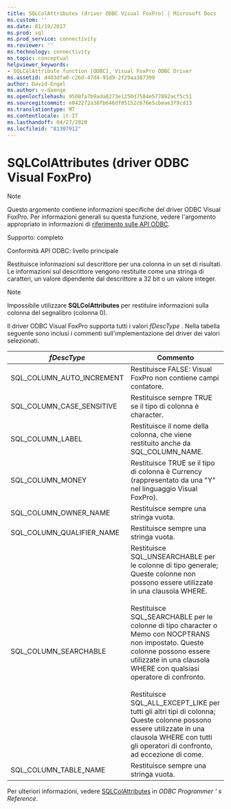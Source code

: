 ```yaml
---
title: SQLColAttributes (driver ODBC Visual FoxPro) | Microsoft Docs
ms.custom: ''
ms.date: 01/19/2017
ms.prod: sql
ms.prod_service: connectivity
ms.reviewer: ''
ms.technology: connectivity
ms.topic: conceptual
helpviewer_keywords:
- SQLColAttribute function [ODBC], Visual FoxPro ODBC Driver
ms.assetid: d403dfa0-c26d-47d4-91d9-2f29aa387399
author: David-Engel
ms.author: v-daenge
ms.openlocfilehash: 9508fa7b9ada8273e1250d7584e577892acf5c51
ms.sourcegitcommit: e042272a38fb646df05152c676e5cbeae3f9cd13
ms.translationtype: MT
ms.contentlocale: it-IT
ms.lasthandoff: 04/27/2020
ms.locfileid: "81307912"
---
```

# <a name="sqlcolattributes-visual-foxpro-odbc-driver"></a>SQLColAttributes (driver ODBC Visual FoxPro)
> [!NOTE]  
>  Questo argomento contiene informazioni specifiche del driver ODBC Visual FoxPro. Per informazioni generali su questa funzione, vedere l'argomento appropriato in informazioni di [riferimento sulle API ODBC](../../odbc/reference/syntax/odbc-api-reference.md).  
  
 Supporto: completo  
  
 Conformità API ODBC: livello principale  
  
 Restituisce informazioni sul descrittore per una colonna in un set di risultati. Le informazioni sul descrittore vengono restituite come una stringa di caratteri, un valore dipendente dal descrittore a 32 bit o un valore integer.  
  
> [!NOTE]  
>  Impossibile utilizzare **SQLColAttributes** per restituire informazioni sulla colonna del segnalibro (colonna 0).  
  
 Il driver ODBC Visual FoxPro supporta tutti i valori *fDescType* . Nella tabella seguente sono inclusi i commenti sull'implementazione del driver dei valori selezionati.  
  
|*fDescType*|Commento|  
|-----------------|-------------|  
|SQL_COLUMN_AUTO_INCREMENT|Restituisce FALSE: Visual FoxPro non contiene campi contatore.|  
|SQL_COLUMN_CASE_SENSITIVE|Restituisce sempre TRUE se il tipo di colonna è character.|  
|SQL_COLUMN_LABEL|Restituisce il nome della colonna, che viene restituito anche da SQL_COLUMN_NAME.|  
|SQL_COLUMN_MONEY|Restituisce TRUE se il tipo di colonna è Currency (rappresentato da una "Y" nel linguaggio Visual FoxPro).|  
|SQL_COLUMN_OWNER_NAME|Restituisce sempre una stringa vuota.|  
|SQL_COLUMN_QUALIFIER_NAME|Restituisce sempre una stringa vuota.|  
|SQL_COLUMN_SEARCHABLE|Restituisce SQL_UNSEARCHABLE per le colonne di tipo generale; Queste colonne non possono essere utilizzate in una clausola WHERE.<br /><br /> Restituisce SQL_SEARCHABLE per le colonne di tipo character o Memo con NOCPTRANS non impostato. Queste colonne possono essere utilizzate in una clausola WHERE con qualsiasi operatore di confronto.<br /><br /> Restituisce SQL_ALL_EXCEPT_LIKE per tutti gli altri tipi di colonna; Queste colonne possono essere utilizzate in una clausola WHERE con tutti gli operatori di confronto, ad eccezione di come.|  
|SQL_COLUMN_TABLE_NAME|Restituisce sempre una stringa vuota.|  
  
 Per ulteriori informazioni, vedere [SQLColAttributes](../../odbc/reference/syntax/sqlcolattributes-function.md) in *ODBC Programmer ' s Reference*.
